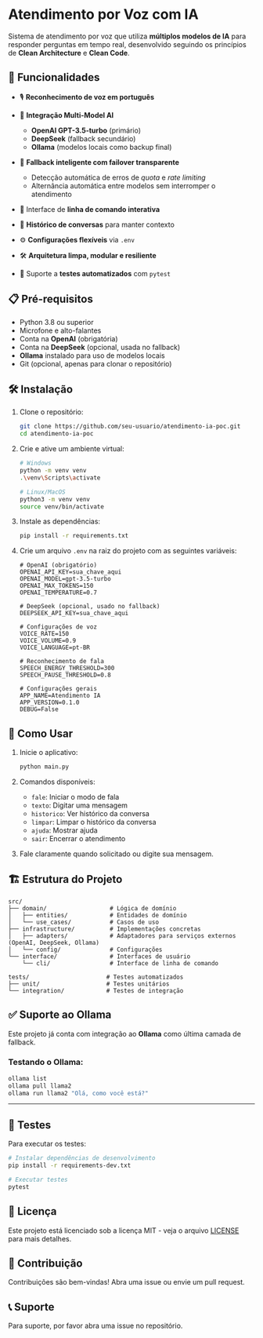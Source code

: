 # Atendimento por Voz com IA

Sistema de atendimento por voz que utiliza **múltiplos modelos de IA** para responder perguntas em tempo real, desenvolvido seguindo os princípios de **Clean Architecture** e **Clean Code**.

## 🚀 Funcionalidades

* 🎙️ **Reconhecimento de voz em português**
* 🤖 **Integração Multi-Model AI**

  * **OpenAI GPT-3.5-turbo** (primário)
  * **DeepSeek** (fallback secundário)
  * **Ollama** (modelos locais como backup final)
* 🔄 **Fallback inteligente com failover transparente**

  * Detecção automática de erros de *quota* e *rate limiting*
  * Alternância automática entre modelos sem interromper o atendimento
* 💬 Interface de **linha de comando interativa**
* 📜 **Histórico de conversas** para manter contexto
* ⚙️ **Configurações flexíveis** via `.env`
* 🛠️ **Arquitetura limpa, modular e resiliente**
* 🧪 Suporte a **testes automatizados** com `pytest`

## 📋 Pré-requisitos

* Python 3.8 ou superior
* Microfone e alto-falantes
* Conta na **OpenAI** (obrigatória)
* Conta na **DeepSeek** (opcional, usada no fallback)
* **Ollama** instalado para uso de modelos locais
* Git (opcional, apenas para clonar o repositório)

## 🛠️ Instalação

1. Clone o repositório:

   ```bash
   git clone https://github.com/seu-usuario/atendimento-ia-poc.git
   cd atendimento-ia-poc
   ```

2. Crie e ative um ambiente virtual:

   ```bash
   # Windows
   python -m venv venv
   .\venv\Scripts\activate

   # Linux/MacOS
   python3 -m venv venv
   source venv/bin/activate
   ```

3. Instale as dependências:

   ```bash
   pip install -r requirements.txt
   ```

4. Crie um arquivo `.env` na raiz do projeto com as seguintes variáveis:

   ```env
   # OpenAI (obrigatório)
   OPENAI_API_KEY=sua_chave_aqui
   OPENAI_MODEL=gpt-3.5-turbo
   OPENAI_MAX_TOKENS=150
   OPENAI_TEMPERATURE=0.7

   # DeepSeek (opcional, usado no fallback)
   DEEPSEEK_API_KEY=sua_chave_aqui

   # Configurações de voz
   VOICE_RATE=150
   VOICE_VOLUME=0.9
   VOICE_LANGUAGE=pt-BR

   # Reconhecimento de fala
   SPEECH_ENERGY_THRESHOLD=300
   SPEECH_PAUSE_THRESHOLD=0.8

   # Configurações gerais
   APP_NAME=Atendimento IA
   APP_VERSION=0.1.0
   DEBUG=False
   ```

## 🚀 Como Usar

1. Inicie o aplicativo:

   ```bash
   python main.py
   ```

2. Comandos disponíveis:

   * `fale`: Iniciar o modo de fala
   * `texto`: Digitar uma mensagem
   * `historico`: Ver histórico da conversa
   * `limpar`: Limpar o histórico da conversa
   * `ajuda`: Mostrar ajuda
   * `sair`: Encerrar o atendimento

3. Fale claramente quando solicitado ou digite sua mensagem.

## 🏗️ Estrutura do Projeto

```
src/
├── domain/                  # Lógica de domínio
│   ├── entities/            # Entidades de domínio
│   └── use_cases/           # Casos de uso
├── infrastructure/          # Implementações concretas
│   ├── adapters/            # Adaptadores para serviços externos (OpenAI, DeepSeek, Ollama)
│   └── config/              # Configurações
└── interface/               # Interfaces de usuário
    └── cli/                 # Interface de linha de comando

tests/                      # Testes automatizados
├── unit/                   # Testes unitários
└── integration/            # Testes de integração
```

## ✅ Suporte ao Ollama

Este projeto já conta com integração ao **Ollama** como última camada de fallback.

### Testando o Ollama:

```powershell
ollama list
ollama pull llama2
ollama run llama2 "Olá, como você está?"
```

---

## 🧪 Testes

Para executar os testes:

```bash
# Instalar dependências de desenvolvimento
pip install -r requirements-dev.txt

# Executar testes
pytest
```

## 📝 Licença

Este projeto está licenciado sob a licença MIT - veja o arquivo [LICENSE](LICENSE) para mais detalhes.

## 🤝 Contribuição

Contribuições são bem-vindas! Abra uma issue ou envie um pull request.

## 📞 Suporte

Para suporte, por favor abra uma issue no repositório.

